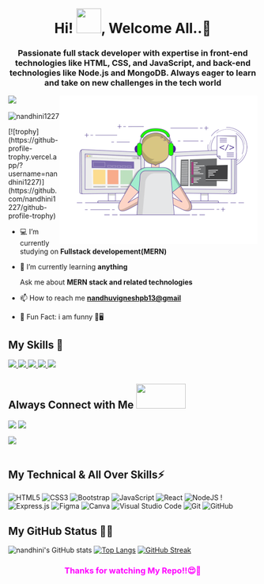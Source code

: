 <h1 align="center">Hi!  <img src = "https://raw.githubusercontent.com/MartinHeinz/MartinHeinz/master/wave.gif" height=50px width = 50px>, Welcome All..💝</h1>
<h3 align="center"><b>Passionate full stack developer with expertise in front-end technologies like HTML, CSS, and JavaScript, and back-end technologies like Node.js and MongoDB. Always eager to learn and take on new challenges in the tech world </b></h3>

<img src="./Profile/Github%20Readme.png">
<img align="right" alt="Coding" width="400" src="https://raw.githubusercontent.com/devSouvik/devSouvik/master/gif3.gif">
<p align="left"> <img src="https://komarev.com/ghpvc/?username=nandhini1227&label=Profile%20views&color=0e75b6&style=flat" alt="nandhini1227" /> </p>
[![trophy](https://github-profile-trophy.vercel.app/?username=nandhini1227)](https://github.com/nandhini1227/github-profile-trophy)


 




- 💻 I’m currently studying on **Fullstack developement(MERN)** 
  
- 🌱 I’m currently learning **anything** 

  Ask me about **MERN stack and related technologies**

- 📫 How to reach me <a href="mailto:nandhuvigneshpb13@gmail.com">**nandhuvigneshpb13@gmail**</a>
  
- 🚩 Fun Fact: i am funny 🤔🖥
  

<h2><b>My Skills 🚀 </b> </h2>
<a href= https://github.com/nandhini1227?tab=repositories&q=&type=&language=html&sort= > <img width ='32px' src ='https://raw.githubusercontent.com/rahulbanerjee26/githubAboutMeGenerator/main/icons/html.svg'> </a>
<a href= https://github.com/nandhini1227?tab=repositories&q=&type=&language=css&sort= > <img width ='32px' src ='https://raw.githubusercontent.com/rahulbanerjee26/githubAboutMeGenerator/main/icons/css.svg'> </a>
<a href= https://github.com/nandhini1227?tab=repositories&q=&type=&language=bootstrap&sort= > <img width ='32px' src ='https://raw.githubusercontent.com/rahulbanerjee26/githubAboutMeGenerator/main/icons/bootstrap.svg'> </a>
<a href= https://github.com/nandhini1227?tab=repositories&q=&type=&language=javascript&sort= > <img width ='32px' src ='https://raw.githubusercontent.com/rahulbanerjee26/githubAboutMeGenerator/main/icons/javascript.svg'> </a>
<a href= https://github.com/nandhini1227?tab=repositories&q=&type=&language=reactnative&sort= > <img width ='32px' src ='https://raw.githubusercontent.com/rahulbanerjee26/githubAboutMeGenerator/main/icons/reactnative.svg'> </a>


<h2><b>Always Connect with Me</b> <img src='https://raw.githubusercontent.com/ShahriarShafin/ShahriarShafin/main/Assets/handshake.gif' height="50px" width="100px"> </h2>
<a href = 'www.linkedin.com/in/nandhu1294'> <img width = '32px' align= 'center' src="https://raw.githubusercontent.com/rahulbanerjee26/githubAboutMeGenerator/main/icons/linked-in-alt.svg"/></a> 
<a href = 'https://leetcode.com/nandhiniperumal1227/'> <img width = '32px' align= 'center' src="https://raw.githubusercontent.com/rahulbanerjee26/githubAboutMeGenerator/main/icons/leetcode.svg"/></a> 

<a href = 'https://github.com/nandhini1227'> <img width = '32px' align= 'center' src="https://raw.githubusercontent.com/rahulbanerjee26/githubAboutMeGenerator/main/icons/github.svg"/></a> 
<br>
<br>


<h2><b>My Technical & All Over Skills⚡</b> </h2>




![HTML5](https://img.shields.io/badge/html5-%23E34F26.svg?style=for-the-badge&logo=html5&logoColor=white) ![CSS3](https://img.shields.io/badge/css3-%231572B6.svg?style=for-the-badge&logo=css3&logoColor=white)
![Bootstrap](https://img.shields.io/badge/bootstrap-%23563D7C.svg?style=for-the-badge&logo=bootstrap&logoColor=white) 
![JavaScript](https://img.shields.io/badge/javascript-%23323330.svg?style=for-the-badge&logo=javascript&logoColor=%23F7DF1E) 
![React](https://img.shields.io/badge/react-%2320232a.svg?style=for-the-badge&logo=react&logoColor=%2361DAFB)  ![NodeJS](https://img.shields.io/badge/node.js-6DA55F?style=for-the-badge&logo=node.js&logoColor=white) !
![Express.js](https://img.shields.io/badge/express.js-%23404d59.svg?style=for-the-badge&logo=express&logoColor=%2361DAFB)
![Figma](https://img.shields.io/badge/figma-%23F24E1E.svg?style=for-the-badge&logo=figma&logoColor=white)
![Canva](https://img.shields.io/badge/Canva-%2300C4CC.svg?style=for-the-badge&logo=Canva&logoColor=white) ![Visual Studio Code](https://img.shields.io/badge/Visual%20Studio%20Code-0078d7.svg?style=for-the-badge&logo=visual-studio-code&logoColor=white)
![Git](https://img.shields.io/badge/git-%23F05033.svg?style=for-the-badge&logo=git&logoColor=white)
![GitHub](https://img.shields.io/badge/github-%23121011.svg?style=for-the-badge&logo=github&logoColor=white)


<h2> <b>My GitHub Status 👨‍💻 </b> </h2>


![nandhini's GitHub stats](https://github-readme-stats.vercel.app/api?username=nandhini1227&show_icons=true&theme=radical)
[![Top Langs](https://github-readme-stats.vercel.app/api/top-langs/?username=nandhini1227&show_icons=true&theme=radical&layout=compact)](https://github.com/nandhini1227)
[![GitHub Streak](https://github-readme-streak-stats.herokuapp.com?user=nandhini1227&theme=tokyonight&mode=weekly&exclude_days=Sun&card_width=400)](https://git.io/streak-stats)


<h3 align= 'center' style="color: fuchsia"><b>Thanks for watching My Repo!!😍💖</b></h3>

